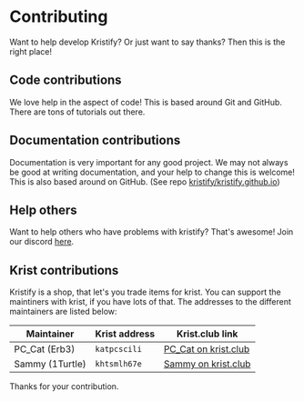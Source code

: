 # Contributing

Want to help develop Kristify? Or just want to say thanks? Then this is the right place!

## Code contributions

We love help in the aspect of code! This is based around Git and GitHub. There are tons of tutorials out there.

## Documentation contributions

Documentation is very important for any good project. We may not always be good at writing documentation, and your help to change this is welcome!
This is also based around on GitHub. (See repo [kristify/kristify.github.io](https://github.com/Kristify/kristify.github.io/))

## Help others

Want to help others who have problems with kristify? That's awesome! Join our discord [here](https://discord.gg/ENESV3j8t8).

## Krist contributions

Kristify is a shop, that let's you trade items for krist. You can support the maintiners with krist, if you have lots of that.
The addresses to the different maintainers are listed below:

| Maintainer      | Krist address | Krist.club link                                                                                                            |
| --------------- | ------------- | -------------------------------------------------------------------------------------------------------------------------- |
| PC_Cat (Erb3)   | `katpcscili`  | [PC_Cat on krist.club](https://krist.club/send?to=katpcscili&metadata=message%3DDonation+%28Kristify%29)                   |
| Sammy (1Turtle) | `khtsmlh67e`  | [Sammy on krist.club](https://krist.club/send?to=khtsmlh67e&metadata=donate%3Dtrue%3Bdonation%3Dtrue%3Bmessage%3DKristify) |

Thanks for your contribution.
